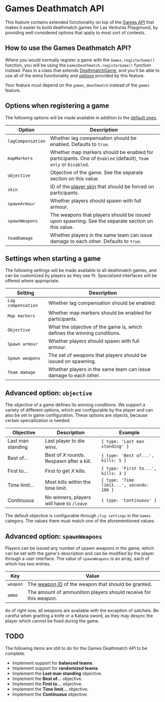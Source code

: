 # Games Deathmatch API
This feature contains extended functionality on top of the [Games API](../games/) that makes it
easier to build deathmatch games for Las Venturas Playground, by providing well considered options
that apply to most sort of contests.

## How to use the Games Deathmatch API?
Where you would normally register a game with the `Games.registerGame()` function, you will be using
the `GamesDeathmatch.registerGame()` function instead. Pass in a class that extends
[DeathmatchGame](deathmatch_game.js), and you'll be able to use all of the extra functionality and
[options][1] provided by this feature.

Your feature must depend on the `games_deathmatch` instead of the `games` feature.

## Options when registering a game
The following options will be made available in addition to the [default ones][1].

Option              | Description
--------------------|--------------
`lagCompensation`   | Whether lag compensation should be enabled. Defaults to `true`.
`mapMarkers`        | Whether map markers should be enabled for participants. One of `Enabled` (default), `Team only` or `Disabled`.
`objective`         | Objective of the game. See the separate section on this value.
`skin`              | ID of the [player skin](https://wiki.sa-mp.com/wiki/Skins:All) that should be forced on participants.
`spawnArmour`       | Whether players should spawn with full armour.
`spawnWeapons`      | The weapons that players should be issued upon spawning. See the separate section on this value.
`teamDamage`        | Whether players in the same team can issue damage to each other. Defaults to `true`.

## Settings when starting a game
The following settings will be made available to all deathmatch games, and can be customized by
players as they see fit. Specialized interfaces will be offered where appropriate.

Setting             | Description
--------------------|--------------
`Lag compensation`  | Whether lag compensation should be enabled.
`Map markers`       | Whether map markers should be enabled for participants.
`Objective`         | What the objective of the game is, which defines the winning conditions.
`Spawn armour`      | Whether players should spawn with full armour.
`Spawn weapons`     | The set of weapons that players should be issued on spawning.
`Team damage`       | Whether players in the same team can issue damage to each other.

## Advanced option: `objective`
The objective of a game defines its winning conditions. We support a variety of different options,
which are configurable by the player and can also be set in game configuration. These options are
objects, because certain specialization is needed.

Objective          | Description                                | Example
-------------------|--------------------------------------------|---------------------
Last man standing  | Last player to die wins.                   | `{ type: 'Last man standing' }`
Best of...         | Best of _X_ rounds. Respawn after a kill.  | `{ type: 'Best of...', kills: 5 }`
First to...        | First to get _X_ kills.                    | `{ type: 'First to...', kills: 3 }`
Time limit...      | Most kills within the time limit.          | `{ type: 'Time limit...', seconds: 180 }`
Continuous         | No winners, players will have to `/leave`  | `{ type: 'Continuous' }`

The default objective is configurable through `/lvp settings` in the `Games` category. The values
there must match one of the aforementioned values.

## Advanced option: `spawnWeapons`
Players can be issued any number of spawn weapons in the game, which can be set with the game's
description and can be modified by the player through a user interface. The value of `spawnWeapons`
is an array, each of which has two entries.

Key       | Value
----------|----------------
`weapon`  | The [weapon ID](https://wiki.sa-mp.com/wiki/Weapons) of the weapon that should be granted.
`ammo`    | The amount of ammunition players should receive for this weapon.

As of right now, all weapons are available with the exception of satchels. Be careful when granting
a knife or a Katana sword, as they may desync the player which cannot be fixed during the game.

[1]: ../games#options-when-registering-a-game

## TODO
The following items are still to do for the Games Deathmatch API to be complete.

  * Implement support for **balanced teams**.
  * Implement support for **randomized teams**.
  * Implement the **Last man standing** objective.
  * Implement the **Best of...** objective.
  * Implement the **First to...** objective.
  * Implement the **Time limit...** objective.
  * Implement the **Continuous** objective.
